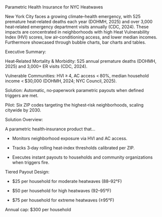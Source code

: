 Parametric Health Insurance for NYC Heatwaves

New York City faces a growing climate–health emergency, with 525 premature heat‑related deaths each year (DOHMH, 2025) and over 3,000 heat‑related emergency department visits annually (CDC, 2024). These impacts are concentrated in neighborhoods with high Heat Vulnerability Index (HVI) scores, low air‑conditioning access, and lower median incomes. Furthermore showcased through bubble charts, bar charts and tables.



Executive Summary:

Heat‑Related Mortality & Morbidity: 525 annual premature deaths (DOHMH, 2025) and 3,000+ ER visits (CDC, 2024).

Vulnerable Communities: HVI ≥ 4, AC access < 80%, median household income < $30,000 (DOHMH, 2024; NYC Council, 2025).


Solution: Automatic, no‑paperwork parametric payouts when defined triggers are met.


Pilot: Six ZIP codes targeting the highest‑risk neighborhoods, scaling citywide by 2030.



Solution Overview:

A parametric health‑insurance product that...

- Monitors neighborhood exposure via HVI and AC access.

- Tracks 3‑day rolling heat‑index thresholds calibrated per ZIP.

- Executes instant payouts to households and community organizations when triggers fire.
  

Tiered Payout Design:
- $25 per household for moderate heatwaves (88–92°F)


- $50 per household for high heatwaves (92–95°F)


- $75 per household for extreme heatwaves (≥95°F)


Annual cap: $300 per household
